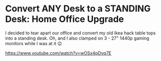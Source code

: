 # Convert ANY Desk to a STANDING Desk: Home Office Upgrade

I decided to tear apart our office and convert my old Ikea hack table tops into a standing desk.  Oh, and I also clamped on 3 - 27" 1440p gaming monitors while I was at it 😉

https://www.youtube.com/watch?v=wOSx4pDyq7E